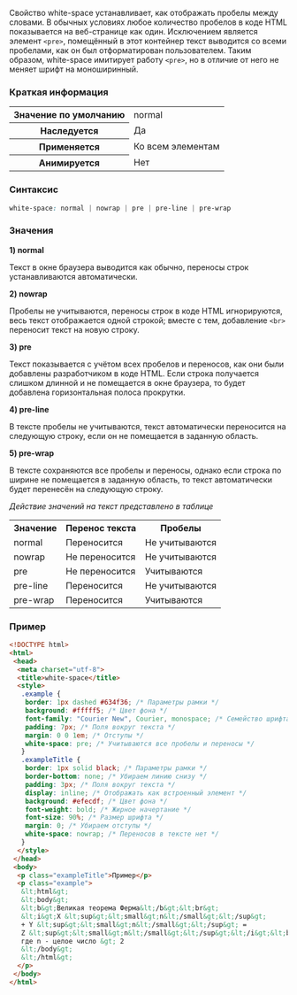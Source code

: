 Свойство white-space устанавливает, как отображать пробелы между словами. В обычных условиях любое количество пробелов в коде HTML показывается на веб-странице как один. Исключением является элемент `<pre>`, помещённый в этот контейнер текст выводится со всеми пробелами, как он был отформатирован пользователем. Таким образом, white-space имитирует работу `<pre>`, но в отличие от него не меняет шрифт на моноширинный.

### Краткая информация
<table>
	<tbody>
		<tr>
			<th>Значение по умолчанию </th>
			<td>normal</td>
		</tr>
		<tr>
			<th>Наследуется</th>
			<td>Да</td>
		</tr>
		<tr>
			<th>Применяется</th>
			<td>Ко всем элементам </td>
		</tr>
		<tr>
			<th>Анимируется</th>
			<td>Нет</td>
		</tr>
	</tbody>
</table>

### Синтаксис
```css
white-space: normal | nowrap | pre | pre-line | pre-wrap
```

### Значения
__1) normal__

Текст в окне браузера выводится как обычно, переносы строк устанавливаются автоматически.

__2) nowrap__

Пробелы не учитываются, переносы строк в коде HTML игнорируются, весь текст отображается одной строкой; вместе с тем, добавление `<br>` переносит текст на новую строку.

__3) pre__

Текст показывается с учётом всех пробелов и переносов, как они были добавлены разработчиком в коде HTML. Если строка получается слишком длинной и не помещается в окне браузера, то будет добавлена горизонтальная полоса прокрутки.

__4) pre-line__

В тексте пробелы не учитываются, текст автоматически переносится на следующую строку, если он не помещается в заданную область.

__5) pre-wrap__

В тексте сохраняются все пробелы и переносы, однако если строка по ширине не помещается в заданную область, то текст автоматически будет перенесён на следующую строку.

_Действие значений на текст представлено в таблице_

<table>
	<tbody>
		<tr>
			<th>Значение</th>
			<th>Перенос текста</th>
			<th>Пробелы</th>
		</tr>
		<tr>
			<td>normal</td>
			<td>Переносится</td>
			<td>Не учитываются</td>
		</tr>
		<tr>
			<td>nowrap</td>
			<td>Не переносится</td>
			<td>Не учитываются</td>
		</tr>
		<tr>
			<td>pre</td>
			<td>Не переносится</td>
			<td>Учитываются</td>
		</tr>
		<tr>
			<td>pre-line</td>
			<td>Переносится</td>
			<td>Не учитываются</td>
		</tr>
		<tr>
			<td>pre-wrap</td>
			<td>Переносится</td>
			<td>Учитываются</td>
		</tr>
	</tbody>
</table>

### Пример
```html
<!DOCTYPE html>
<html>
 <head>
  <meta charset="utf-8">
  <title>white-space</title>
  <style>
   .example {
    border: 1px dashed #634f36; /* Параметры рамки */
    background: #fffff5; /* Цвет фона */
    font-family: "Courier New", Courier, monospace; /* Семейство шрифта */
    padding: 7px; /* Поля вокруг текста */
    margin: 0 0 1em; /* Отступы */
    white-space: pre; /* Учитываются все пробелы и переносы */ 
   } 
   .exampleTitle {
    border: 1px solid black; /* Параметры рамки */
    border-bottom: none; /* Убираем линию снизу */
    padding: 3px; /* Поля вокруг текста */
    display: inline; /* Отображать как встроенный элемент */
    background: #efecdf; /* Цвет фона */
    font-weight: bold; /* Жирное начертание */
    font-size: 90%; /* Размер шрифта */
    margin: 0; /* Убираем отступы */
    white-space: nowrap; /* Переносов в тексте нет */
   }
  </style>
 </head>
 <body> 
  <p class="exampleTitle">Пример</p>
  <p class="example">
   &lt;html&gt;
   &lt;body&gt;
   &lt;b&gt;Великая теорема Ферма&lt;/b&gt;&lt;br&gt;
   &lt;i&gt;X &lt;sup&gt;&lt;small&gt;n&lt;/small&gt;&lt;/sup&gt;
   + Y &lt;sup&gt;&lt;small&gt;n&lt;/small&gt;&lt;/sup&gt; =
   Z &lt;sup&gt;&lt;small&gt;n&lt;/small&gt;&lt;/sup&gt;&lt;/i&gt;&lt;br&gt;
   где n - целое число &gt; 2
   &lt;/body&gt;
   &lt;/html&gt;
  </p>
 </body>
</html>
```
